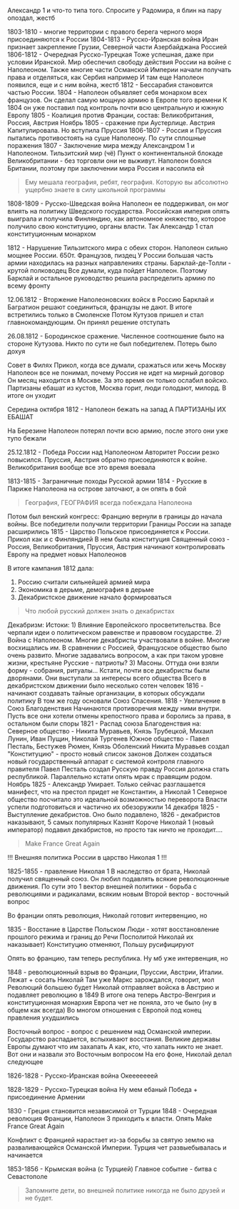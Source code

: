 Александр 1 и что-то типа того. Спросите у Радомира, я блин на пару опоздал, жестб

1803-1810 - многие территории с правого берега черного моря присоединяются к России
1804-1813 - Русско-Иранская война
	Иран признает закрепление Грузии, Северной части Азербайджана Россией 
1806-1812 - Очередная Русско-Турецкая
	Тоже успешная, даже при условии Иранской. Мир обеспечил свободу действия России на войне с Наполеоном. Также многие части Османской Империи начали получать права и отделяться, как Сербия например
И там еще Наполеон появился, еще и с ним война, жестб
1812 - Бессарабия становится частью России. 
1804 - Наполеон объявляет себя монархом всех французов. 
	Он сделал самую мощную армию в Европе того времени
	К 1804 он уже поставил под контроль почти всю центральную и южную Европу
1805 - Коалиция против Франции, состав:
	Великобритания, Россия, Австрия
Ноябрь 1805 - сражение при Аустерлице.
	Австрия Капитулировала. Но вступила Пруссия 
1806-1807 - Россия и Пруссия пытались противостоять на суше Наполеону. 
	По сути сплошные поражения 
1807 - Заключение мира между Александром 1 и Наполеоном. Тильзитский мир (чё)
	Пункт о континентальной блокаде Великобритании - без торговли они не выживут. 
	Наполеон боялся Британии, поэтому при заключении мира Россия и насолила ей 
	
>Ему мешала география, ребят, география. Которую вы абсолютно ущербно знаете в силу школьной программы 

1808-1809 - Русско-Шведская война
	Наполеон ее поддерживал, он мог влиять на политику Шведского государства. 
	Российская империя опять выиграла и получила Финляндию, как автономное княжество, которое получило свою конституцию, органы власти. Так Александр 1 стал конституционным монархом
	
1812 - Нарушение Тильзитского мира с обеих сторон. Наполеон сильно мощнее России. 650т. Французов, пиздец 
У России большая часть армии находилась на разных направлениях страны. 
Барклай-де-Толли - крутой полководец
	Все думали, куда пойдет Наполеон. Поэтому Барклай и остальное руководство решила распределить армию по всему фронту 
	
12.06.1812 - Вторжение Наполеоновских войск в Россию 
	Барклай и Багратион решают соединиться, французы не дают. 
	В итоге встретились только в Смоленске 
	Потом Кутузов пришел и стал главнокомандующим. Он принял решение отступать 
	
26.08.1812 - Бородинское сражение. 
	Численное соотношение было на стороне Кутузова. Никто по сути не был победителем. Потерь было дохуя

Совет в Филях 
	Прикол, когда все думали, сражаться или жечь Москву 
	Наполеон все не понимал, почему Россия не идет на мирный договор
	Он месяц находится в Москве. За это время он только ослабил войско. Партизаны ебашат из кустов, Москва горит, люди голодают, милорд. В итоге он уходит

Середина октября 1812 - Наполеон бежать на запад
	А ПАРТИЗАНЫ ИХ ЕБАШАТ 

На Березине Наполеон потерял почти всю армию, после этого они уже тупо бежали

25.12.1812 - Победа России над Наполеоном 
	Авторитет России резко повысился. Пруссия, Австрия обратно присоединяются к войне. Великобритания вообще все это время воевала

1813-1815 - Заграничные походы Русской армии
	1814 - Русские в Париже
	Наполеона на острове заточают, а он опять в бой 

>География, ГЕОГРАФИЯ всегда побеждала Наполеона 

Потом был венский конгресс:
	Францию вернули в границы до начала войны. Все победители получили территории
	Границы России на западе расширились
1815 - Царство Польское присоединяется к России. Прикол как и с Финляндией 
	В нем была конституция
Священный союз - Россия, Великобритания, Пруссия, Австрия начинают контролировать Европу на предмет новых Наполеонов 

В итоге кампания 1812 дала:
1) Россию считали сильнейшей армией мира
2) Экономика в дерьме, демография в дерьме 
3) Декабристское движение начало формироваться

>Что любой русский должен знать о декабристах 

Декабризм:
	Истоки:
	1) Влияние Европейского просветительства. Все черпали идеи о политическом равенстве и правовом государстве. 
	2) Война с Наполеоном. Многие декабристы участвовали в войне. Многие восхищались им. В сравнении с Россией, Французское общество было очень развито. Многие задавались вопросом, а как при таком уровне жизни, крестьяне Русские - патриоты? 
	3) Масоны. Оттуда они взяли форму - собрания, ритуалы... 
	Кстати, почти все декабристы были дворянами. Они выступали за интересы всего общества 
	Всего в декабристском движении было несколько сотен человек
	1816 - начинают создавать тайные организации, в которых обсуждали политику
		В том же году основали Союз Спасения. 
	1818 - Увеличение в Союз Благоденствия
		Начинаются противоречия между ними внутри. Пусть все они хотели отмены крепостного права и боролись за права, в остальном были споры 
	1821 - Распад союза Благоденствия на:
		Северное общество - Никита Муравьев, Князь Трубецкой, Михаил Лунин, Иван Пущин, Николай Тургенев 
		Южное общество - Павел Песталь, Бестужев Рюмен, Князь Оболенский
		Никита Муравьев создал "Конституцию" - просто новый список законов
			Должен создаться новый государственный аппарат с системой контроля главного правителя 
		Павел Песталь создал Русскую правду
			Россия должна стать республикой. 
	Параллельно кстати опять мрак с правящим родом. 
	Ноябрь 1825 - Александр Умирает. Только сейчас разглашается манифест, что на престол придет не Константин, а Николай 1
	Северное общество посчитало это идеальной возможностью переворота 
	Власти успели подготовиться и частично их обезоружили
	14 декабря 1825 - Выступление декабристов. Оно было подавлено, 
	1826 - декабристов наказывают, 5 самых популярных Казнят
	Короче Николай 1 (новый император) подавил декабристов, но просто так ничто не проходит....

>Make France Great Again

!!! Внешняя политика России в царство Николая 1 !!!

1825-1855 - правление Николая 1
	В наследство от брата, Николай получил священный союз. Он любил подавлять всякие революционные движения. 
	По сути это 1 вектор внешней политики - борьба с революциями и радикалами, всяким новым
	Второй вектор - восточный вопрос

Во франции опять революция, Николай готовит интервенцию, но

1835 - Восстание в Царстве Польском
	Люди - хотят восстановление прошлого режима и границ до Речи Посполитой 
	Николай их наказывает) 
	Конституцию отменяют, Польшу русифицируют

Опять во францию, там теперь республика. Ну мб уже интервенция, но

1848 - революционный взрыв во Франции, Пруссии, Австрии, Италии. 
	Лежат + сосать Николай
	Там уже Маркс зарождался, говорит, мол Революций большею будет
	Николай отправляет войска в Австрию и подавляет революцию в 1849
		В итоге она теперь Австро-Венгрия и конституционная монархия
	Европа чет не поняла, это че было (ну в общем как всегда)
	Во многом отношения с Европой под конец правления ухудшились

Восточный вопрос - вопрос с решением над Османской империи. Государство распадается, вспыхивают восстания. Великие державы Европы думают что им захапать
А как, кто, что хапать никто не знает. Вот они и назвали это Восточным вопросом
На его фоне, Николай делал следующее

1826-1828 - Русско-Иранская война
	Окееееееей
	
1828-1829 - Русско-Турецкая война
	Ну мем ебаный 
	Победа + присоединение Армении 

1830 - Греция становится независимой от Турции 
1848 - Очередная революция Франции, Наполеон 3 приходить к власти. Опять Make France Great Again

Конфликт с Францией нарастает из-за борьбы за святую землю на разваливающейся Османской Империи. Турция чет развыебывалась и начинается 

1853-1856 - Крымская война (с Турцией) 
	Главное событие - битва с Севастополе 
>Запомните дети, во внешней политике никогда не было друзей и не будет. 

